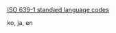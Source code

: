 

[ISO 639-1 standard language codes](https://www.andiamo.co.uk/resources/iso-language-codes/)

ko, ja, en

